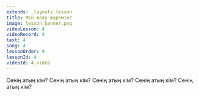 ```yaml
---
extends: _layouts.lesson
title: Мен жаяу жүремін?
image: lesson_banner.png
videoLesson: 4
videoRecord: 4
text: 4
song: 4
lessonOrder: 9
lessonId: 4
videoId: 4_video
---
```


Сенің атың кім?
Сенің атың кім?
Сенің атың кім?
Сенің атың кім?
Сенің атың кім?
